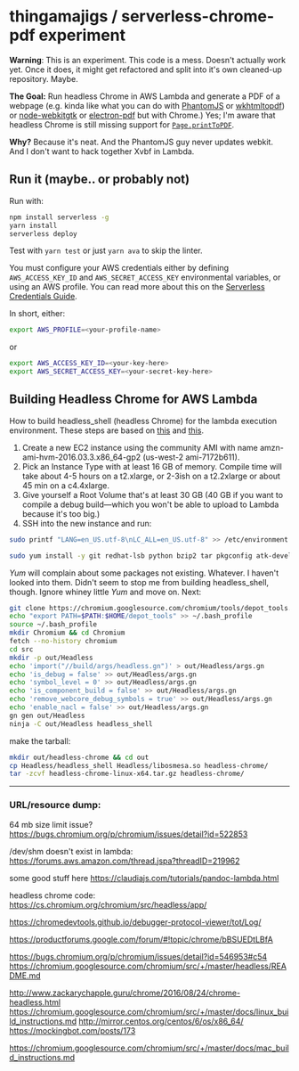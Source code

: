# thingamajigs / serverless-chrome-pdf experiment

**Warning**: This is an experiment. This code is a mess. Doesn't actually work yet. Once it does, it might get refactored and split into it's own cleaned-up repository. Maybe.

**The Goal:** Run headless Chrome in AWS Lambda and generate a PDF of a webpage (e.g. kinda like what you can do with [PhantomJS](http://phantomjs.org/) or [wkhtmltopdf](https://github.com/wkhtmltopdf/wkhtmltopdf)) or [node-webkitgtk](https://github.com/kapouer/node-webkitgtk) or [electron-pdf](https://github.com/Janpot/electron-pdf) but with Chrome.) Yes; I'm aware that headless Chrome is still missing support for [`Page.printToPDF`](https://chromedevtools.github.io/debugger-protocol-viewer/tot/Page/#method-printToPDF).

**Why?** Because it's neat. And the PhantomJS guy never updates webkit. And I don't want to hack together Xvbf in Lambda.


## Run it (maybe.. or probably not)

Run with:
```bash
npm install serverless -g
yarn install
serverless deploy
```

Test with `yarn test` or just `yarn ava` to skip the linter.

You must configure your AWS credentials either by defining `AWS_ACCESS_KEY_ID` and `AWS_SECRET_ACCESS_KEY` environmental variables, or using an AWS profile. You can read more about this on the [Serverless Credentials Guide](https://serverless.com/framework/docs/providers/aws/guide/credentials/).

In short, either:

```bash
export AWS_PROFILE=<your-profile-name>
```

or

```bash
export AWS_ACCESS_KEY_ID=<your-key-here>
export AWS_SECRET_ACCESS_KEY=<your-secret-key-here>
```







## Building Headless Chrome for AWS Lambda

How to build headless_shell (headless Chrome) for the lambda execution environment. These steps are based on [this](http://www.zackarychapple.guru/chrome/2016/08/24/chrome-headless.html) and [this](https://chromium.googlesource.com/chromium/src/+/master/docs/linux_build_instructions.md).

1. Create a new EC2 instance using the community AMI with name amzn-ami-hvm-2016.03.3.x86_64-gp2 (us-west-2 ami-7172b611).
2. Pick an Instance Type with at least 16 GB of memory. Compile time will take about 4-5 hours on a t2.xlarge, or 2-3ish on a t2.2xlarge or about 45 min on a c4.4xlarge.
3. Give yourself a Root Volume that's at least 30 GB (40 GB if you want to compile a debug build—which you won't be able to upload to Lambda because it's too big.)
4. SSH into the new instance and run:

```bash
sudo printf "LANG=en_US.utf-8\nLC_ALL=en_US.utf-8" >> /etc/environment

sudo yum install -y git redhat-lsb python bzip2 tar pkgconfig atk-devel alsa-lib-devel bison binutils brlapi-devel bluez-libs-devel bzip2-devel cairo-devel cups-devel dbus-devel dbus-glib-devel expat-devel fontconfig-devel freetype-devel gcc-c++ GConf2-devel glib2-devel glibc.i686 gperf glib2-devel gtk2-devel gtk3-devel java-1.*.0-openjdk-devel libatomic libcap-devel libffi-devel libgcc.i686 libgnome-keyring-devel libjpeg-devel libstdc++.i686 libX11-devel libXScrnSaver-devel libXtst-devel libxkbcommon-x11-devel ncurses-compat-libs nspr-devel nss-devel pam-devel pango-devel pciutils-devel pulseaudio-libs-devel zlib.i686 httpd mod_ssl php php-cli python-psutil wdiff --enablerepo=epel
```

_Yum_ will complain about some packages not existing. Whatever. I haven't looked into them. Didn't seem to stop me from building headless_shell, though. Ignore whiney little _Yum_ and move on. Next:

```bash
git clone https://chromium.googlesource.com/chromium/tools/depot_tools.git
echo "export PATH=$PATH:$HOME/depot_tools" >> ~/.bash_profile
source ~/.bash_profile
mkdir Chromium && cd Chromium
fetch --no-history chromium
cd src
mkdir -p out/Headless
echo 'import("//build/args/headless.gn")' > out/Headless/args.gn
echo 'is_debug = false' >> out/Headless/args.gn
echo 'symbol_level = 0' >> out/Headless/args.gn
echo 'is_component_build = false' >> out/Headless/args.gn
echo 'remove_webcore_debug_symbols = true' >> out/Headless/args.gn
echo 'enable_nacl = false' >> out/Headless/args.gn
gn gen out/Headless
ninja -C out/Headless headless_shell
```

make the tarball:
```bash
mkdir out/headless-chrome && cd out
cp Headless/headless_shell Headless/libosmesa.so headless-chrome/
tar -zcvf headless-chrome-linux-x64.tar.gz headless-chrome/
```





<hr />





### URL/resource dump:


64 mb size limit issue?
https://bugs.chromium.org/p/chromium/issues/detail?id=522853

/dev/shm doesn't exist in lambda: https://forums.aws.amazon.com/thread.jspa?threadID=219962


some good stuff here https://claudiajs.com/tutorials/pandoc-lambda.html

headless chrome code: https://cs.chromium.org/chromium/src/headless/app/

https://chromedevtools.github.io/debugger-protocol-viewer/tot/Log/

https://productforums.google.com/forum/#!topic/chrome/bBSUEDtLBfA

https://bugs.chromium.org/p/chromium/issues/detail?id=546953#c54
https://chromium.googlesource.com/chromium/src/+/master/headless/README.md

http://www.zackarychapple.guru/chrome/2016/08/24/chrome-headless.html
https://chromium.googlesource.com/chromium/src/+/master/docs/linux_build_instructions.md
http://mirror.centos.org/centos/6/os/x86_64/
https://mockingbot.com/posts/173

https://chromium.googlesource.com/chromium/src/+/master/docs/mac_build_instructions.md
